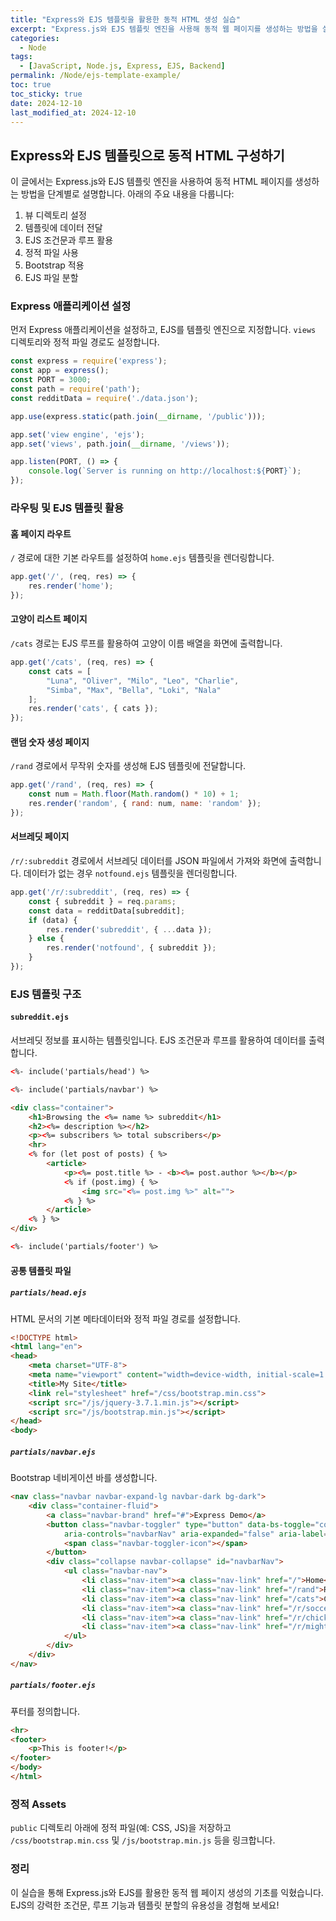 ```yaml
---
title: "Express와 EJS 템플릿을 활용한 동적 HTML 생성 실습"
excerpt: "Express.js와 EJS 템플릿 엔진을 사용해 동적 웹 페이지를 생성하는 방법을 실습합니다. EJS 조건문, 루프, 정적 파일 사용, 템플릿 파일 분할, Bootstrap 적용 등 다양한 기능을 구현해 보세요."
categories:
  - Node
tags:
  - [JavaScript, Node.js, Express, EJS, Backend]
permalink: /Node/ejs-template-example/
toc: true
toc_sticky: true
date: 2024-12-10
last_modified_at: 2024-12-10
---
```


## Express와 EJS 템플릿으로 동적 HTML 구성하기

이 글에서는 Express.js와 EJS 템플릿 엔진을 사용하여 동적 HTML 페이지를 생성하는 방법을 단계별로 설명합니다. 아래의 주요 내용을 다룹니다:

1. 뷰 디렉토리 설정
2. 템플릿에 데이터 전달
3. EJS 조건문과 루프 활용
4. 정적 파일 사용
5. Bootstrap 적용
6. EJS 파일 분할

### Express 애플리케이션 설정

먼저 Express 애플리케이션을 설정하고, EJS를 템플릿 엔진으로 지정합니다. `views` 디렉토리와 정적 파일 경로도 설정합니다.

```js
const express = require('express'); 
const app = express();
const PORT = 3000;
const path = require('path');
const redditData = require('./data.json');

app.use(express.static(path.join(__dirname, '/public')));

app.set('view engine', 'ejs');
app.set('views', path.join(__dirname, '/views'));

app.listen(PORT, () => {
    console.log(`Server is running on http://localhost:${PORT}`);
});
```

### 라우팅 및 EJS 템플릿 활용

#### 홈 페이지 라우트

`/` 경로에 대한 기본 라우트를 설정하여 `home.ejs` 템플릿을 렌더링합니다.

```js
app.get('/', (req, res) => {
    res.render('home');
});
```

#### 고양이 리스트 페이지

`/cats` 경로는 EJS 루프를 활용하여 고양이 이름 배열을 화면에 출력합니다.

```js
app.get('/cats', (req, res) => {
    const cats = [
        "Luna", "Oliver", "Milo", "Leo", "Charlie", 
        "Simba", "Max", "Bella", "Loki", "Nala"
    ];
    res.render('cats', { cats });
});
```

#### 랜덤 숫자 생성 페이지

`/rand` 경로에서 무작위 숫자를 생성해 EJS 템플릿에 전달합니다.

```js
app.get('/rand', (req, res) => {
    const num = Math.floor(Math.random() * 10) + 1;
    res.render('random', { rand: num, name: 'random' });
});
```

#### 서브레딧 페이지

`/r/:subreddit` 경로에서 서브레딧 데이터를 JSON 파일에서 가져와 화면에 출력합니다. 데이터가 없는 경우 `notfound.ejs` 템플릿을 렌더링합니다.

```js
app.get('/r/:subreddit', (req, res) => {
    const { subreddit } = req.params;
    const data = redditData[subreddit];
    if (data) {
        res.render('subreddit', { ...data });
    } else {
        res.render('notfound', { subreddit });
    }
});
```

### EJS 템플릿 구조

#### `subreddit.ejs`

서브레딧 정보를 표시하는 템플릿입니다. EJS 조건문과 루프를 활용하여 데이터를 출력합니다.

```html
<%- include('partials/head') %>

<%- include('partials/navbar') %>

<div class="container">
    <h1>Browsing the <%= name %> subreddit</h1>
    <h2><%= description %></h2>
    <p><%= subscribers %> total subscribers</p>
    <hr>
    <% for (let post of posts) { %>
        <article>
            <p><%= post.title %> - <b><%= post.author %></b></p>
            <% if (post.img) { %>
                <img src="<%= post.img %>" alt="">
            <% } %>
        </article>
    <% } %>
</div>

<%- include('partials/footer') %>
```

#### 공통 템플릿 파일

##### `partials/head.ejs`

HTML 문서의 기본 메타데이터와 정적 파일 경로를 설정합니다.

```html
<!DOCTYPE html>
<html lang="en">
<head>
    <meta charset="UTF-8">
    <meta name="viewport" content="width=device-width, initial-scale=1.0">
    <title>My Site</title>
    <link rel="stylesheet" href="/css/bootstrap.min.css">
    <script src="/js/jquery-3.7.1.min.js"></script>
    <script src="/js/bootstrap.min.js"></script>
</head>
<body>
```

##### `partials/navbar.ejs`

Bootstrap 네비게이션 바를 생성합니다.

```html
<nav class="navbar navbar-expand-lg navbar-dark bg-dark">
    <div class="container-fluid">
        <a class="navbar-brand" href="#">Express Demo</a>
        <button class="navbar-toggler" type="button" data-bs-toggle="collapse" data-bs-target="#navbarNav"
            aria-controls="navbarNav" aria-expanded="false" aria-label="Toggle navigation">
            <span class="navbar-toggler-icon"></span>
        </button>
        <div class="collapse navbar-collapse" id="navbarNav">
            <ul class="navbar-nav">
                <li class="nav-item"><a class="nav-link" href="/">Home</a></li>
                <li class="nav-item"><a class="nav-link" href="/rand">Random Numbers</a></li>
                <li class="nav-item"><a class="nav-link" href="/cats">Cats</a></li>
                <li class="nav-item"><a class="nav-link" href="/r/soccer">Soccer</a></li>
                <li class="nav-item"><a class="nav-link" href="/r/chickens">Chickens</a></li>
                <li class="nav-item"><a class="nav-link" href="/r/mightyharvest">Mighty Harvest</a></li>
            </ul>
        </div>
    </div>
</nav>
```

##### `partials/footer.ejs`

푸터를 정의합니다.

```html
<hr>
<footer>
    <p>This is footer!</p>
</footer>
</body>
</html>
```

### 정적 Assets

`public` 디렉토리 아래에 정적 파일(예: CSS, JS)을 저장하고 `/css/bootstrap.min.css` 및 `/js/bootstrap.min.js` 등을 링크합니다.

### 정리

이 실습을 통해 Express.js와 EJS를 활용한 동적 웹 페이지 생성의 기초를 익혔습니다. EJS의 강력한 조건문, 루프 기능과 템플릿 분할의 유용성을 경험해 보세요!
